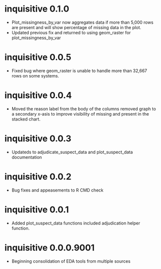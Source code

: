 # inquisitive 0.1.0

* Plot_missingness_by_var now aggregates data if more than 5,000 rows are present and will show percentage of missing data in the plot.
* Updated previous fix and returned to using geom_raster for plot_missingness_by_var

# inquisitive 0.0.5

* Fixed bug where geom_raster is unable to handle more than 32,667 rows on some systems.

# inquisitive 0.0.4

* Moved the reason label from the body of the columns removed graph to a secondary x-asis to improve visibility of missing and present in the stacked chart.

# inquisitive 0.0.3

* Updateds to adjudicate_suspect_data and plot_suspect_data documentation

# inquisitive 0.0.2

* Bug fixes and appeasements to R CMD check

# inquisitive 0.0.1

* Added plot_suspect_data functions included adjudication helper function.

# inquisitive 0.0.0.9001

* Beginning consolidation of EDA tools from multiple sources
